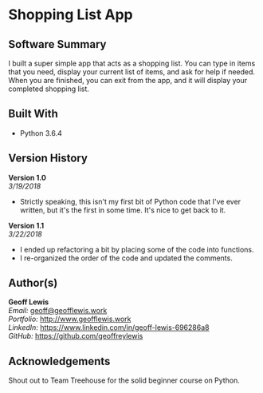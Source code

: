 # Shopping List App

## Software Summary

I built a super simple app that acts as a shopping list.  You can type in items that you need, display your current list of items, and ask for help if needed.  When you are finished, you can exit from the app, and it will display your completed shopping list.

## Built With

* Python 3.6.4

## Version History

**Version 1.0**  
*3/19/2018*  
* Strictly speaking, this isn't my first bit of Python code that I've ever written, but it's the first in some time.  It's nice to get back to it.

**Version 1.1**  
*3/22/2018*  
* I ended up refactoring a bit by placing some of the code into functions.
* I re-organized the order of the code and updated the comments.

## Author(s)

**Geoff Lewis**  
*Email:* geoff@geofflewis.work  
*Portfolio:* http://www.geofflewis.work  
*LinkedIn:* https://www.linkedin.com/in/geoff-lewis-696286a8  
*GitHub:* https://github.com/geoffreylewis

## Acknowledgements

Shout out to Team Treehouse for the solid beginner course on Python.
